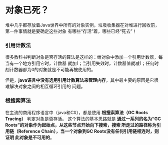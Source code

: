 对象已死？
================================================
堆中几乎都存放着Java世界中所有的对象实例，垃圾收集器在对堆进行回收前，第一件事情就是要确定这些对象
有哪些“存活”着，哪些已经“死去”！

### 引用计数法
很多教科书判断对象是否存活的算法是这样的：给对象中添加一个引用计数器，每当有一个地方引用它时，计数器
就加1；当引用失效时，计数器值就减1；任何时刻计数器都为0的对象就是不可能再被使用的。

但是，**java语言中没有选用引用计数算法来管理内存**，其中最主要的原因是它很难解决对象之间的相互循环引用的
问题。

### 根搜索算法
在主流的商用程序语言中（java和C#），都是使用 **根搜索算法（GC Roots Tracing）** 判定对象是否存活。
这个算法的基本思路就是 **通过一系列的名为“GC Roots”的对象作为起始点，从这些节点开始向下搜索，搜索
所走过的路径称为引用链（Reference Chain），当一个对象到GC Roots没有任何引用链相连时，则证明
此对象是不可用的**。
